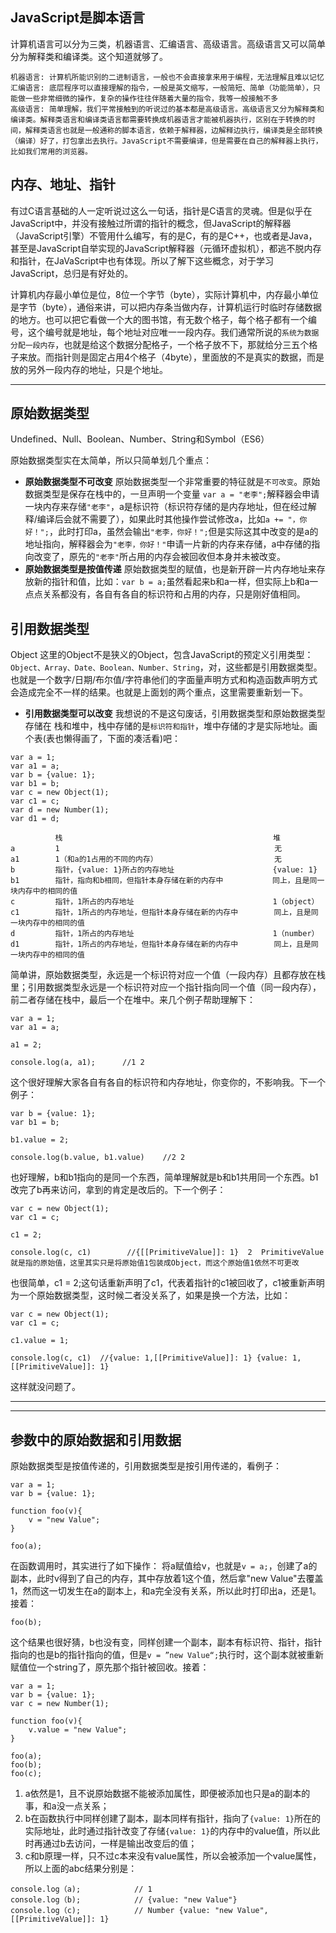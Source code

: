 JavaScript是脚本语言
---------------

计算机语言可以分为三类，机器语言、汇编语言、高级语言。高级语言又可以简单分为解释类和编译类。这个知道就够了。

```
机器语言: 计算机所能识别的二进制语言，一般也不会直接拿来用于编程，无法理解且难以记忆
汇编语言: 底层程序可以直接理解的指令，一般是英文缩写，一般简短、简单（功能简单），只能做一些非常细微的操作，复杂的操作往往伴随着大量的指令，我等一般接触不多
高级语言: 简单理解，我们平常接触到的听说过的基本都是高级语言。高级语言又分为解释类和编译类。解释类语言和编译类语言都需要转换成机器语言才能被机器执行，区别在于转换的时间，解释类语言也就是一般通称的脚本语言，依赖于解释器，边解释边执行，编译类是全部转换（编译）好了，打包拿出去执行。JavaScript不需要编译，但是需要在自己的解释器上执行，比如我们常用的浏览器。
```

内存、地址、指针
--------
有过C语言基础的人一定听说过这么一句话，指针是C语言的灵魂。但是似乎在JavaScript中，并没有接触过所谓的指针的概念，但JavaScript的解释器（JavaScript引擎）不管用什么编写，有的是C，有的是C++，也或者是Java，甚至是JavaScript自举实现的JavaScript解释器（元循环虚拟机），都逃不脱内存和指针，在JaVaScript中也有体现。所以了解下这些概念，对于学习JavaScript，总归是有好处的。

计算机内存最小单位是位，8位一个字节（byte），实际计算机中，内存最小单位是字节（byte），通俗来讲，可以把内存条当做内存，计算机运行时临时存储数据的地方。也可以把它看做一个大的图书馆，有无数个格子，每个格子都有一个编号，这个编号就是地址，每个地址对应唯一一段内存。我们通常所说的`系统为数据分配一段内存`，也就是给这个数据分配格子，一个格子放不下，那就给分三五个格子来放。而指针则是固定占用4个格子（4byte），里面放的不是真实的数据，而是放的另外一段内存的地址，只是个地址。

----------

原始数据类型
------

Undefined、Null、Boolean、Number、String和Symbol（ES6）

原始数据类型实在太简单，所以只简单划几个重点：
 - **原始数据类型不可改变** 原始数据类型一个非常重要的特征就是`不可改变`。原始数据类型是保存在栈中的，一旦声明一个变量 `var a = "老李";`解释器会申请一块内存来存储`"老李"`，a是标识符（标识符存储的是内存地址，但在经过解释/编译后会就不需要了），如果此时其他操作尝试修改a，比如`a += "，你好！";`，此时打印a，虽然会输出`"老李，你好！";`但是实际这其中改变的是a的地址指向，解释器会为`"老李，你好！"`申请一片新的内存来存储，a中存储的指向改变了，原先的`"老李"`所占用的内存会被回收但本身并未被改变。
 - **原始数据类型是按值传递** 原始数据类型的赋值，也是新开辟一片内存地址来存放新的指针和值，比如：`var b = a;`虽然看起来b和a一样，但实际上b和a一点点关系都没有，各自有各自的标识符和占用的内存，只是刚好值相同。

引用数据类型
------
Object
这里的Object不是狭义的Object，包含JavaScript的预定义引用类型：`Object、Array、Date、Boolean、Number、String`，对，这些都是引用数据类型。也就是一个数字/日期/布尔值/字符串他们的字面量声明方式和构造函数声明方式会造成完全不一样的结果。也就是上面划的两个重点，这里需要重新划一下。

 - **引用数据类型可以改变** 我想说的不是这句废话，引用数据类型和原始数据类型存储在 栈和堆中，栈中存储的是`标识符和指针`，堆中存储的才是实际地址。画个表(表也懒得画了，下面的凑活看)吧：

```
var a = 1;
var a1 = a;
var b = {value: 1};
var b1 = b;
var c = new Object(1);
var c1 = c;
var d = new Number(1);
var d1 = d;

          栈                                               堆    
a         1                                                无
a1        1（和a的1占用的不同的内存）                          无
b         指针，{value: 1}所占的内存地址                      {value: 1}
b1        指针，指向和b相同，但指针本身存储在新的内存中           同上，且是同一块内存中的相同的值
c         指针，1所占的内存地址                               1（object）
c1        指针，1所占的内存地址，但指针本身存储在新的内存中        同上，且是同一块内存中的相同的值
d         指针，1所占的内存地址                               1（number）
d1        指针，1所占的内存地址，但指针本身存储在新的内存中        同上，且是同一块内存中的相同的值
```
简单讲，原始数据类型，永远是一个标识符对应一个值（一段内存）且都存放在栈里；引用数据类型永远是一个标识符对应一个指针指向同一个值（同一段内存），前二者存储在栈中，最后一个在堆中。来几个例子帮助理解下：

```
var a = 1;
var a1 = a;

a1 = 2;

console.log(a, a1);      //1 2
```
这个很好理解大家各自有各自的标识符和内存地址，你变你的，不影响我。下一个例子：

```
var b = {value: 1};
var b1 = b;

b1.value = 2;

console.log(b.value, b1.value)    //2 2
```
也好理解，b和b1指向的是同一个东西，简单理解就是b和b1共用同一个东西。b1改完了b再来访问，拿到的肯定是改后的。下一个例子：

```
var c = new Object(1);
var c1 = c;

c1 = 2;

console.log(c, c1)        //{[[PrimitiveValue]]: 1}  2  PrimitiveValue就是指的原始值，这里其实只是将原始值1包装成Object，而这个原始值1依然不可更改
```
也很简单，c1 = 2;这句话重新声明了c1，代表着指针的c1被回收了，c1被重新声明为一个原始数据类型，这时候二者没关系了，如果是换一个方法，比如：

```
var c = new Object(1);
var c1 = c;

c1.value = 1;

console.log(c, c1)  //{value: 1,[[PrimitiveValue]]: 1} {value: 1,[[PrimitiveValue]]: 1} 
```
这样就没问题了。

----------

----------

## 参数中的原始数据和引用数据 ##
原始数据类型是按值传递的，引用数据类型是按引用传递的，看例子：

```
var a = 1;
var b = {value: 1};

function foo(v){
    v = "new Value";
}

foo(a);
```
在函数调用时，其实进行了如下操作：
将a赋值给v，也就是`v = a;`，创建了a的副本，此时v得到了自己的内存，其中存放着1这个值，然后拿"new Value"去覆盖1，然而这一切发生在a的副本上，和a完全没有关系，所以此时打印出a，还是1。接着：

```
foo(b);
```
这个结果也很好猜，b也没有变，同样创建一个副本，副本有标识符、指针，指针指向的也是b的指针指向的值，但是`v = ”new Value“;`执行时，这个副本就被重新赋值位一个string了，原先那个指针被回收。接着：

```
var a = 1;
var b = {value: 1};
var c = new Number(1);

function foo(v){
    v.value = "new Value";
}

foo(a);
foo(b);
foo(c);
```

 1. a依然是1，且不说原始数据不能被添加属性，即便被添加也只是a的副本的事，和a没一点关系；
 2. b在函数执行中同样创建了副本，副本同样有指针，指向了`{value: 1}`所在的实际地址，此时通过指针改变了存储`{value:
    1}`的内存中的value值，所以此时再通过b去访问，一样是输出改变后的值；
 3. c和b原理一样，只不过c本来没有value属性，所以会被添加一个value属性，所以上面的abc结果分别是：

```
console.log（a);            // 1
console.log（b);            // {value: "new Value"} 
console.log（c);            // Number {value: "new Value", [[PrimitiveValue]]: 1}
```

